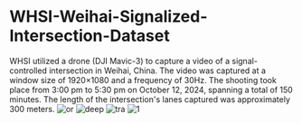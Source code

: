 # WHSI-Weihai-Signalized-Intersection-Dataset
WHSI utilized a drone (DJI Mavic-3) to capture a video of a signal-controlled intersection in Weihai, China. The video was captured at a window size of 1920×1080 and a frequency of 30Hz. The shooting took place from 3:00 pm to 5:30 pm on October 12, 2024, spanning a total of 150 minutes. The length of the intersection's lanes captured was approximately 300 meters.
![or](https://github.com/user-attachments/assets/362031dd-d765-448c-ae29-b57179549eab)
![deep](https://github.com/user-attachments/assets/db3c8e2b-f2c2-45c9-920a-e7e739e26ee2)
![tra](https://github.com/user-attachments/assets/240d62d9-3846-4e54-a189-0784b18f7801)
![1](https://github.com/user-attachments/assets/5596d87d-4763-4caa-99c3-47eaf2b8c6a3)

